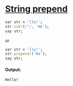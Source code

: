 [1]: http://rosettacode.org/wiki/String_prepend

# [String prepend][1]

```ruby
var str = 'llo!';
str.sub!(/^/, 'He');
say str;
```

or

```ruby
var str = 'llo!';
str.prepend!('He');
say str;
```

#### Output:
```
Hello!
```
